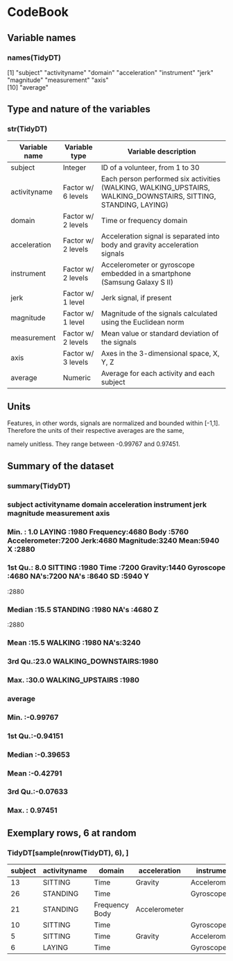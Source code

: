 # CodeBook

## Variable names 

### names(TidyDT)

[1] "subject"      "activityname" "domain"       "acceleration" "instrument"   "jerk"         "magnitude"    "measurement"  "axis"        
[10] "average" 

## Type and nature of the variables 

### str(TidyDT) 

Variable name | Variable type | Variable description 
------------- | --------------| --------------------
subject | Integer | ID of a volunteer, from 1 to 30
activityname | Factor w/ 6 levels | Each person performed six activities (WALKING, WALKING_UPSTAIRS, WALKING_DOWNSTAIRS, SITTING, STANDING, LAYING)
domain | Factor w/ 2 levels | Time or frequency domain
acceleration | Factor w/ 2 levels | Acceleration signal is separated into body and gravity acceleration signals
instrument | Factor w/ 2 levels | Accelerometer or gyroscope embedded in a smartphone (Samsung Galaxy S II)
jerk | Factor w/ 1 level | Jerk signal, if present
magnitude | Factor w/ 1 level | Magnitude of the signals calculated using the Euclidean norm
measurement | Factor w/ 2 levels | Mean value or standard deviation of the signals 
axis | Factor w/ 3 levels | Axes in the 3-dimensional space, X, Y, Z
average | Numeric | Average for each activity and each subject

## Units 
Features, in other words, signals are normalized and bounded within [-1,1]. Therefore the units of their respective averages are the same, 

namely unitless. They range between -0.99767 and 0.97451. 

## Summary of the dataset 

### summary(TidyDT)

### subject         activityname              domain           acceleration   instrument           jerk        magnitude        measurement axis  

   
### Min.   : 1.0   LAYING            :1980   Frequency:4680   Body   :5760   Accelerometer:7200   Jerk:4680   Magnitude:3240   Mean:5940   X :2880  
### 1st Qu.: 8.0   SITTING           :1980   Time     :7200   Gravity:1440   Gyroscope    :4680   NA's:7200   NA's     :8640   SD  :5940   Y   

:2880  
### Median :15.5   STANDING          :1980                    NA's   :4680                                                                 Z   

:2880  
### Mean   :15.5   WALKING           :1980                                                                                               NA's:3240  
### 3rd Qu.:23.0   WALKING_DOWNSTAIRS:1980                                                                                           
### Max.   :30.0   WALKING_UPSTAIRS  :1980                                                                                                            
### average        
### Min.   :-0.99767  
### 1st Qu.:-0.94151  
### Median :-0.39653  
### Mean   :-0.42791  
### 3rd Qu.:-0.07633  
### Max.   : 0.97451  

## Exemplary rows, 6 at random 

### TidyDT[sample(nrow(TidyDT), 6), ]

subject | activityname | domain | acceleration | instrument | jerk | magnitude | measurement | axis | average
------- | ------------ | ------ | ------------ | ---------- | ---- | --------- | ----------- | ---- | -------
13 | SITTING | Time | Gravity | Accelerometer | <NA> | <NA> | Mean | Z | 0.07577739
26 | STANDING | Time | <NA> | Gyroscope | Jerk | Magnitude | Mean | <NA> | -0.98854483
21 | STANDING | Frequency Body | Accelerometer | <NA> | <NA> | Mean | Y | -0.45653018
10 | SITTING | Time | <NA> | Gyroscope | Jerk | <NA> | Mean | Z | -0.04894119
5 | SITTING | Time | Gravity | Accelerometer | <NA> | <NA> | SD | X | -0.98313754
6 | LAYING | Time | <NA> | Gyroscope | Jerk | <NA> | SD | Z | -0.95957907
